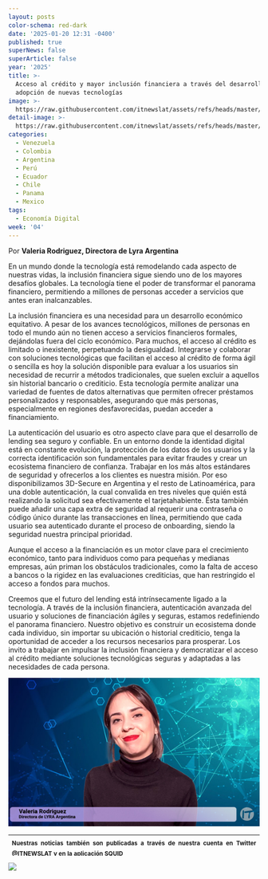 ```yaml
---
layout: posts
color-schema: red-dark
date: '2025-01-20 12:31 -0400'
published: true
superNews: false
superArticle: false
year: '2025'
title: >-
  Acceso al crédito y mayor inclusión financiera a través del desarrollo y
  adopción de nuevas tecnologías
image: >-
  https://raw.githubusercontent.com/itnewslat/assets/refs/heads/master/img/540x320/Valeria-Rodriguez-p.jpg
detail-image: >-
  https://raw.githubusercontent.com/itnewslat/assets/refs/heads/master/img/1024x680/Valeria-Rodriguez-g.jpg
categories:
  - Venezuela
  - Colombia
  - Argentina
  - Perú
  - Ecuador
  - Chile
  - Panama
  - Mexico
tags:
  - Economía Digital
week: '04'
---
```

Por **Valeria Rodriguez, Directora de Lyra Argentina**

En un mundo donde la tecnología está remodelando cada aspecto de nuestras vidas, la inclusión financiera sigue siendo uno de los mayores desafíos globales. La tecnología tiene el poder de transformar el panorama financiero, permitiendo a millones de personas acceder a servicios que antes eran inalcanzables. 

La inclusión financiera es una necesidad para un desarrollo económico equitativo. A pesar de los avances tecnológicos, millones de personas en todo el mundo aún no tienen acceso a servicios financieros formales, dejándolas fuera del ciclo económico. Para muchos, el acceso al crédito es limitado o inexistente, perpetuando la desigualdad. Integrarse y colaborar con soluciones tecnológicas que facilitan el acceso al crédito de forma ágil o sencilla es hoy la solución disponible para evaluar a los usuarios sin necesidad de recurrir a métodos tradicionales, que suelen excluir a aquellos sin historial bancario o crediticio. Esta tecnología permite analizar una variedad de fuentes de datos alternativas que permiten ofrecer préstamos personalizados y responsables, asegurando que más personas, especialmente en regiones desfavorecidas, puedan acceder a financiamiento.

La autenticación del usuario es otro aspecto clave para que el desarrollo de lending sea seguro y confiable. En un entorno donde la identidad digital está en constante evolución, la protección de los datos de los usuarios y la correcta identificación  son fundamentales para evitar fraudes y crear un ecosistema financiero de confianza. Trabajar en los más altos estándares de seguridad y ofrecerlos a los clientes es nuestra misión. Por eso disponibilizamos 3D-Secure en Argentina y el resto de Latinoamérica, para una doble autenticación, la cual convalida en tres niveles que quién está realizando la solicitud sea efectivamente el tarjetahabiente. Ésta también puede añadir una capa extra de seguridad al requerir una contraseña o código único durante las transacciones en línea, permitiendo que cada usuario sea autenticado durante el proceso de onboarding, siendo la seguridad nuestra principal prioridad. 

Aunque el acceso a la financiación es un motor clave para el crecimiento económico, tanto para individuos como para pequeñas y medianas empresas, aún priman los obstáculos tradicionales, como la falta de acceso a bancos o la rigidez en las evaluaciones crediticias, que han restringido el acceso a fondos para muchos. 

Creemos que el futuro del lending está intrínsecamente ligado a la tecnología. A través de la inclusión financiera, autenticación avanzada del usuario y soluciones de financiación ágiles y seguras, estamos redefiniendo el panorama financiero. Nuestro objetivo es construir un ecosistema donde cada individuo, sin importar su ubicación o historial crediticio, tenga la oportunidad de acceder a los recursos necesarios para prosperar. Los invito a trabajar en impulsar la inclusión financiera y democratizar el acceso al crédito mediante soluciones tecnológicas seguras y adaptadas a las necesidades de cada persona. 

![](https://raw.githubusercontent.com/itnewslat/assets/refs/heads/master/img/540x320/Valeria-Rodriguez-p.jpg)

<table style="height: 42px;" width="569">
<tbody>
<tr>
<td style="text-align: justify;"><sub><strong>Nuestras noticias también son publicadas a través de nuestra cuenta en Twitter <a href="https://twitter.com/itnewslat?lang=es">@ITNEWSLAT</a> y en la aplicación <a href="https://squidapp.co/en/">SQUID</a></strong></sub></td>
</tr>
</tbody>
</table>

<img src="https://tracker.metricool.com/c3po.jpg?hash=56f88a41e39ab42c063cc51676587a04"/>